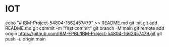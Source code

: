 # IOT
echo "# IBM-Project-54804-1662457479" >> README.md
git init
git add README.md
git commit -m "first commit"
git branch -M main
git remote add origin https://github.com/IBM-EPBL/IBM-Project-54804-1662457479.git
git push -u origin main
